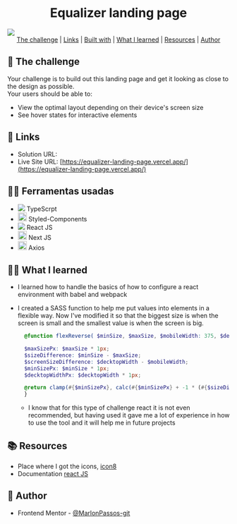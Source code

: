 
<h1 align="center" class="line-1 anim-typewriter">Equalizer landing page</h1>



<img align="center"  class="img__project " src="./screen.gif">

<div align="center"  class="links">
    <a href="#the_challenge">The challenge</a> |
     <a href="#links">Links</a> |
      <a href="#built_with">Built with</a> |
       <a href="#what_i_learned">What I learned</a> |
       <a href="#resources">Resources</a> |
       <a href="#author">Author</a> 
</div>

<h2 id="the_challenge"> 🌋 The challenge</h2>

Your challenge is to build out this landing page and get it looking as close to the design as possible.<br>
Your users should be able to:

- View the optimal layout depending on their device's screen size
- See hover states for interactive elements



<h2 id="links">🔗 Links</h2>

- Solution URL: []()
- Live Site URL: [https://equalizer-landing-page.vercel.app/](https://equalizer-landing-page.vercel.app/)


<h2 id="built_with">👷‍♂️ Ferramentas usadas</h2>


-  <img src="https://img.icons8.com/color/20/000000/typescript.png"/> TypeScrpt
-  <img class="icon" height="20" src="https://avatars-04.gitter.im/group/iv/4/5800767ed73408ce4f2e2711"/> Styled-Components
-  <img src="https://img.icons8.com/plasticine/20/000000/react.png"/> React JS
- <img src="https://seeklogo.com/images/N/next-js-logo-8FCFF51DD2-seeklogo.com.png" height="20"/> Next JS
- <img src="https://easypm.ie/wp-content/uploads/2020/12/axios-icon.png" height="20"> Axios



<h2 id="what_i_learned">👨‍🎓 What I learned</h2>


-  I learned how to handle the basics of how to configure a react environment with babel and webpack

- I created a SASS function to help me put values into elements in a flexible way. Now I've modified it so that the biggest size is when the screen is small and the smallest value is when the screen is big.
  ``` scss
    @function flexReverse( $minSize, $maxSize, $mobileWidth: 375, $decktopWidth: 1440) {

    $maxSizePx: $maxSize * 1px;
    $sizeDifference: $minSize - $maxSize;
    $screenSizeDifference: $decktopWidth - $mobileWidth;
    $minSizePx: $minSize * 1px;
    $decktopWidthPx: $decktopWidth * 1px;

    @return clamp(#{$minSizePx}, calc(#{$minSizePx} + -1 * (#{$sizeDifference} * ((#{$decktopWidthPx} - 100vw) / #{$screenSizeDifference}))), #{$maxSizePx}) 
    }   
  ```
  - I know that for this type of challenge react it is not even recommended, but having used it gave me a lot of experience in how to use the tool and it will help me in future projects


<h2 id="resources">📚 Resources</h2>


- Place where I got the icons, [icon8](https://icons8.com.br/ )
- Documentation [react JS](https://reactjs.org/docs/getting-started.html) 


<h2 id="author">😬 Author</h2>


- Frontend Mentor - [@MarlonPassos-git](https://www.frontendmentor.io/profile/MarlonPassos-git)
